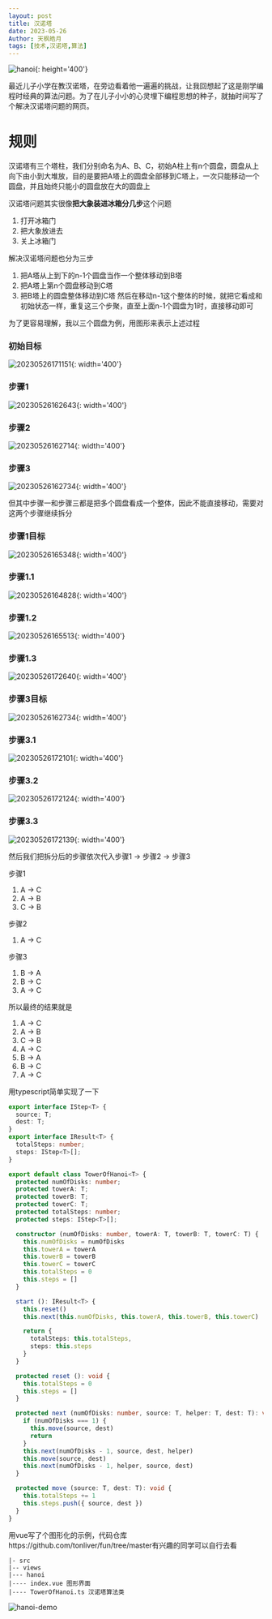 ```yaml
---
layout: post
title: 汉诺塔
date: 2023-05-26
Author: 天枫皓月 
tags: [技术,汉诺塔,算法]
---
```


![hanoi](https://raw.githubusercontent.com/tonliver/tonliver.github.io/master/imageshanoi.jpeg){: height='400'}

最近儿子小学在教汉诺塔，在旁边看着他一遍遍的挑战，让我回想起了这是刚学编程时经典的算法问题。为了在儿子小小的心灵埋下编程思想的种子，就抽时间写了个解决汉诺塔问题的网页。

# 规则
汉诺塔有三个塔柱，我们分别命名为A、B、C，初始A柱上有n个圆盘，圆盘从上向下由小到大堆放，目的是要把A塔上的圆盘全部移到C塔上，一次只能移动一个圆盘，并且始终只能小的圆盘放在大的圆盘上

汉诺塔问题其实很像**把大象装进冰箱分几步**这个问题
1. 打开冰箱门
2. 把大象放进去
3. 关上冰箱门

解决汉诺塔问题也分为三步
1. 把A塔从上到下的n-1个圆盘当作一个整体移动到B塔
2. 把A塔上第n个圆盘移动到C塔
3. 把B塔上的圆盘整体移动到C塔
然后在移动n-1这个整体的时候，就把它看成和初始状态一样，重复这三个步聚，直至上面n-1个圆盘为1时，直接移动即可

为了更容易理解，我以三个圆盘为例，用图形来表示上述过程

### 初始目标
![20230526171151](https://raw.githubusercontent.com/tonliver/tonliver.github.io/master/images20230526171151.png){: width='400'}
### 步骤1
![20230526162643](https://raw.githubusercontent.com/tonliver/tonliver.github.io/master/images20230526162643.png){: width='400'}
### 步骤2
![20230526162714](https://raw.githubusercontent.com/tonliver/tonliver.github.io/master/images20230526162714.png){: width='400'}
### 步骤3
![20230526162734](https://raw.githubusercontent.com/tonliver/tonliver.github.io/master/images20230526162734.png){: width='400'}

但其中步骤一和步骤三都是把多个圆盘看成一个整体，因此不能直接移动，需要对这两个步骤继续拆分

### 步骤1目标
![20230526165348](https://raw.githubusercontent.com/tonliver/tonliver.github.io/master/images20230526165348.png){: width='400'}
### 步骤1.1
![20230526164828](https://raw.githubusercontent.com/tonliver/tonliver.github.io/master/images20230526164828.png){: width='400'}
### 步骤1.2
![20230526165513](https://raw.githubusercontent.com/tonliver/tonliver.github.io/master/images20230526165513.png){: width='400'}
### 步骤1.3
![20230526172640](https://raw.githubusercontent.com/tonliver/tonliver.github.io/master/images20230526172640.png){: width='400'}

### 步骤3目标
![20230526162734](https://raw.githubusercontent.com/tonliver/tonliver.github.io/master/images20230526162734.png){: width='400'}
### 步骤3.1
![20230526172101](https://raw.githubusercontent.com/tonliver/tonliver.github.io/master/images20230526172101.png){: width='400'}
### 步骤3.2
![20230526172124](https://raw.githubusercontent.com/tonliver/tonliver.github.io/master/images20230526172124.png){: width='400'}
### 步骤3.3
![20230526172139](https://raw.githubusercontent.com/tonliver/tonliver.github.io/master/images20230526172139.png){: width='400'}


然后我们把拆分后的步骤依次代入步骤1 -> 步骤2 -> 步骤3

步骤1
1. A -> C
2. A -> B
3. C -> B

步骤2
1. A -> C

步骤3
1. B -> A
2. B -> C
3. A -> C

所以最终的结果就是
1. A -> C
2. A -> B
3. C -> B
4. A -> C
5. B -> A
6. B -> C
7. A -> C

用typescript简单实现了一下
```ts
export interface IStep<T> {
  source: T;
  dest: T;
}
export interface IResult<T> {
  totalSteps: number;
  steps: IStep<T>[];
}

export default class TowerOfHanoi<T> {
  protected numOfDisks: number;
  protected towerA: T;
  protected towerB: T;
  protected towerC: T;
  protected totalSteps: number;
  protected steps: IStep<T>[];

  constructor (numOfDisks: number, towerA: T, towerB: T, towerC: T) {
    this.numOfDisks = numOfDisks
    this.towerA = towerA
    this.towerB = towerB
    this.towerC = towerC
    this.totalSteps = 0
    this.steps = []
  }

  start (): IResult<T> {
    this.reset()
    this.next(this.numOfDisks, this.towerA, this.towerB, this.towerC)

    return {
      totalSteps: this.totalSteps,
      steps: this.steps
    }
  }

  protected reset (): void {
    this.totalSteps = 0
    this.steps = []
  }

  protected next (numOfDisks: number, source: T, helper: T, dest: T): void {
    if (numOfDisks === 1) {
      this.move(source, dest)
      return
    }
    this.next(numOfDisks - 1, source, dest, helper)
    this.move(source, dest)
    this.next(numOfDisks - 1, helper, source, dest)
  }

  protected move (source: T, dest: T): void {
    this.totalSteps += 1
    this.steps.push({ source, dest })
  }
}
```

用vue写了个图形化的示例，代码仓库https://github.com/tonliver/fun/tree/master有兴趣的同学可以自行去看
```
|- src
|-- views
|--- hanoi
|---- index.vue 图形界面
|---- TowerOfHanoi.ts 汉诺塔算法类
```
![hanoi-demo](https://raw.githubusercontent.com/tonliver/tonliver.github.io/master/imageshanoi-demo.gif)




